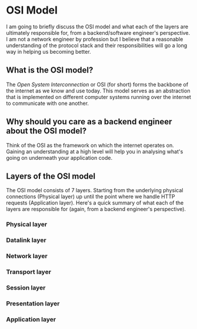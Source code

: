 # OSI Model

I am going to briefly discuss the OSI model and what each of the layers are ultimately responsible for, from a backend/software engineer's perspective. I am not a network engineer by profession but I believe that a reasonable understanding of the protocol stack and their responsibilities will go a long way in helping us becoming better.

## What is the OSI model?

The *Open System Interconnection* or OSI (for short) forms the backbone of the internet as we know and use today. This model serves as an abstraction that is implemented on different computer systems running over the internet to communicate with one another.

## Why should you care as a backend engineer about the OSI model?

Think of the OSI as the framework on which the internet operates on. Gaining an understanding at a high level will help you in analysing what's going on underneath your application code.

## Layers of the OSI model

The OSI model consists of 7 layers. Starting from the underlying physical connections (Physical layer) up until the point where we handle HTTP requests (Application layer). Here's a quick summary of what each of the layers are responsible for (again, from a backend engineer's perspective).

### Physical layer
### Datalink layer
### Network layer
### Transport layer
### Session layer
### Presentation layer
### Application layer

